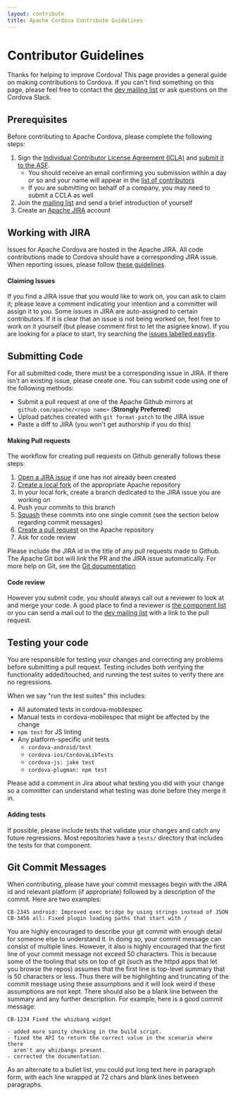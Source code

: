```yaml
---
layout: contribute
title: Apache Cordova Contribute Guidelines
---
```


# Contributor Guidelines

Thanks for helping to improve Cordova! This page provides a general guide on making contributions to Cordova. If you can't find something on this page, please feel free to contact the [dev mailing list](http://cordova.apache.org/contact) or ask questions on the Cordova Slack.

## Prerequisites

Before contributing to Apache Cordova, please complete the following steps:

1. Sign the [Individual Contributor License Agreement (ICLA)](http://www.apache.org/licenses/#clas) and [submit it to the ASF](http://www.apache.org/licenses/#submitting).
    * You should receive an email confirming you submission within a day or so and your name will appear in the [list of contributors](https://people.apache.org/unlistedclas.html)
    * If you are submitting on behalf of a company, you may need to submit a CCLA as well
2. Join the [mailing list](http://cordova.apache.org/contact/) and send a brief introduction of yourself
3. Create an [Apache JIRA](https://issues.apache.org/jira/secure/Signup!default.jspa) account

## Working with JIRA

Issues for Apache Cordova are hosted in the Apache JIRA. All code contributions made to Cordova should have a corresponding JIRA issue. When reporting issues, please follow [these guidelines](./issues.html).

#### Claiming Issues
If you find a JIRA issue that you would like to work on, you can ask to claim it; please leave a comment indicating your intention and a committer will assign it to you. Some issues in JIRA are auto-assigned to certain contributors. If it is clear that an issue is not being worked on, feel free to work on it yourself (but please comment first to let the asignee know). If you are looking for a place to start, try searching the [issues labelled easyfix](https://issues.apache.org/jira/issues?jql=project%20%3D%20CB%20AND%20resolution%20%3D%20Unresolved%20AND%20labels%20%3D%20%22easyfix%22%20ORDER%20BY%20createdDate%20DESC).


## Submitting Code

For all submitted code, there must be a corresponding issue in JIRA. If there isn't an existing issue, please create one. You can submit code using one of the following methods:

* Submit a pull request at one of the Apache Github mirrors at `github.com/apache/<repo name>` (**Strongly Preferred**)
* Upload patches created with `git format-patch` to the JIRA issue
* Paste a diff to JIRA (you won't get authorship if you do this)

#### Making Pull requests

The workflow for creating pull requests on Github generally follows these steps:

1. [Open a JIRA issue](./issues.html) if one has not already been created
2. [Create a local fork](https://help.github.com/articles/fork-a-repo/) of the appropriate Apache repository
3. In your local fork, create a branch dedicated to the JIRA issue you are working on
4. Push your commits to this branch
5. [Squash](http://www.git-scm.com/book/en/v2/Git-Tools-Rewriting-History#Squashing-Commits) these commits into one single commit (see the section below regarding commit messages)
6. [Create a pull request](https://help.github.com/articles/using-pull-requests/) on the Apache repository
7. Ask for code review

Please include the JIRA id in the title of any pull requests made to Github. The Apache Git bot will link the PR and the JIRA issue automatically. For more help on Git, see the [Git documentation](http://git-scm.com/doc)

#### Code review

However you submit code, you should always call out a reviewer to look at and merge your code. A good place to find a reviewer is [the component list](https://issues.apache.org/jira/browse/CB/?selectedTab=com.atlassian.jira.jira-projects-plugin:components-panel) or you can send a mail out to the [dev mailing list](http://cordova.apache.org/contact) with a link to the pull request.

## Testing your code

You are responsible for testing your changes and correcting any problems before submitting a pull request. Testing includes both verifying the functionality added/touched, and running the test suites to verify there are no regressions.

When we say "run the test suites" this includes:
* All automated tests in cordova-mobilespec
* Manual tests in cordova-mobilespec that might be affected by the change
* `npm test` for JS linting
* Any platform-specific unit tests
    * `cordova-android/test`
    * `cordova-ios/CordovaLibTests`
    * `cordova-js: jake test`
    * `cordova-plugman: npm test`

Please add a comment in Jira about what testing you did with your change so a committer can understand what testing was done before they merge it in.

#### Adding tests

If possible, please include tests that validate your changes and catch any future regressions. Most repositories have a `tests/` directory that includes the tests for that component.

## Git Commit Messages

When contributing, please have your commit messages begin with the JIRA id and relevant platform (if appropriate) followed by a description of the commit. Here are two examples:
```
CB-2345 android: Improved exec bridge by using strings instead of JSON
CB-3456 all: Fixed plugin loading paths that start with /
```

You are highly encouraged to describe your git commit with enough detail for someone else to understand it. In doing so, your commit message can consist of multiple lines. However, it also is highly encouraged that the first line of your commit message not exceed 50 characters. This is because some of the tooling that sits on top of git (such as the httpd apps that let you browse the repos) assumes that the first line is top-level summary that is 50 characters or less. Thus there will be highlighting and truncating of the commit message using these assumptions and it will look weird if these assumptions are not kept. There should also be a blank line between the summary and any further description. For example, here is a good commit message:

```
CB-1234 Fixed the whizbang widget

- added more sanity checking in the build script.
- fixed the API to return the correct value in the scenario where there
  aren't any whizbangs present.
- corrected the documentation.
```

As an alternate to a bullet list, you could put long text here in paragraph form, with each line wrapped at 72 chars and blank lines between paragraphs.
